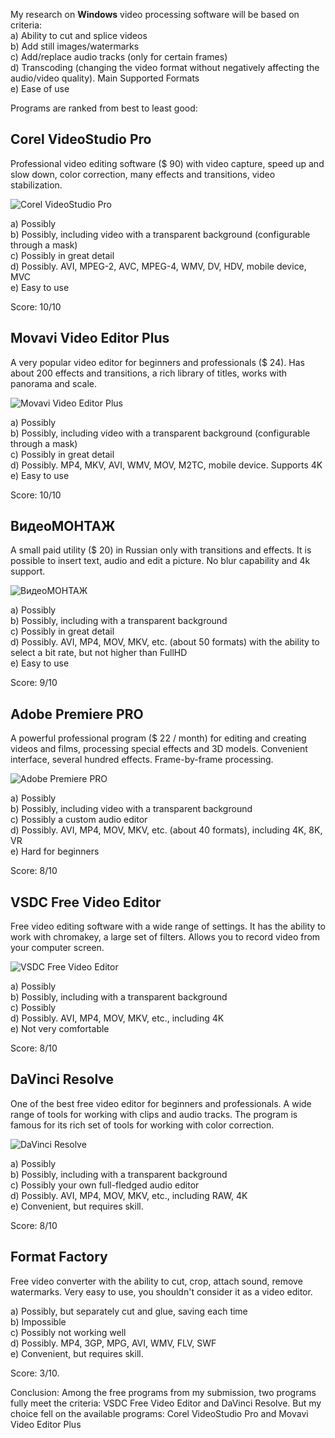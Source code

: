 My research on **Windows** video processing software will be based on criteria:  
   a) Ability to cut and splice videos  
   b) Add still images/watermarks  
   c) Add/replace audio tracks (only for certain frames)  
   d) Transcoding (changing the video format without negatively affecting the audio/video quality). Main Supported Formats  
   e) Ease of use  

Programs are ranked from best to least good:

## Corel VideoStudio Pro
Professional video editing software ($ 90) with video capture, speed up and slow down, color correction, many effects and transitions, video stabilization.

![Corel VideoStudio Pro](img/CorelVS.gif?raw=true)  

   a) Possibly  
   b) Possibly, including video with a transparent background (configurable through a mask)   
   c) Possibly in great detail  
   d) Possibly. AVI, MPEG-2, AVC, MPEG-4, WMV, DV, HDV, mobile device, MVC  
   e) Easy to use  

Score: 10/10

## Movavi Video Editor Plus
A very popular video editor for beginners and professionals ($ 24). Has about 200 effects and transitions, a rich library of titles, works with panorama and scale.  

![Movavi Video Editor Plus](img/Movavi_Video_Editor_Plus.gif?raw=true)  

   a) Possibly  
   b) Possibly, including video with a transparent background (configurable through a mask)  
   c) Possibly in great detail  
   d) Possibly. MP4, MKV, AVI, WMV, MOV, M2TC, mobile device. Supports 4K  
   e) Easy to use  

   Score: 10/10

## ВидеоМОНТАЖ
A small paid utility ($ 20) in Russian only with transitions and effects. It is possible to insert text, audio and edit a picture. No blur capability and 4k support.  

![ВидеоМОНТАЖ](img/Videomontag.gif?raw=true)  

   a) Possibly  
   b) Possibly, including with a transparent background  
   c) Possibly in great detail  
   d) Possibly. AVI, MP4, MOV, MKV, etc. (about 50 formats) with the ability to select a bit   rate, but not higher than FullHD  
   e) Easy to use  

   Score: 9/10

## Adobe Premiere PRO
A powerful professional program ($ 22 / month) for editing and creating videos and films, processing special effects and 3D models. Convenient interface, several hundred effects. Frame-by-frame processing.  

![Adobe Premiere PRO](img/Adobe_Premiere.gif?raw=true)  

   a) Possibly  
   b) Possibly, including video with a transparent background  
   c) Possibly a custom audio editor  
   d) Possibly. AVI, MP4, MOV, MKV, etc. (about 40 formats), including 4K, 8K, VR  
   e) Hard for beginners  

   Score: 8/10  

## VSDC Free Video Editor
Free video editing software with a wide range of settings. It has the ability to work with chromakey, a large set of filters. Allows you to record video from your computer screen.  

![VSDC Free Video Editor](img/VSDC_Free_Video_Editor.gif?raw=true)  

   a) Possibly  
   b) Possibly, including with a transparent background  
   c) Possibly  
   d) Possibly. AVI, MP4, MOV, MKV, etc., including 4K  
   e) Not very comfortable  

   Score: 8/10
   
## DaVinci Resolve
One of the best free video editor for beginners and professionals. A wide range of tools for working with clips and audio tracks. The program is famous for its rich set of tools for working with color correction.  

![DaVinci Resolve](img/DaVinci.gif?raw=true)  

   a) Possibly  
   b) Possibly, including with a transparent background  
   c) Possibly your own full-fledged audio editor  
   d) Possibly. AVI, MP4, MOV, MKV, etc., including RAW, 4K  
   e) Convenient, but requires skill.  

   Score: 8/10

## Format Factory
Free video converter with the ability to cut, crop, attach sound, remove watermarks. Very easy to use, you shouldn't consider it as a video editor.

   a) Possibly, but separately cut and glue, saving each time  
   b) Impossible  
   c) Possibly not working well  
   d) Possibly. MP4, 3GP, MPG, AVI, WMV, FLV, SWF  
   e) Convenient, but requires skill.  

   Score: 3/10.  
   
   Conclusion: Among the free programs from my submission, two programs fully meet the criteria: VSDC Free Video Editor and DaVinci Resolve. But my choice fell on the available programs: Corel VideoStudio Pro and Movavi Video Editor Plus